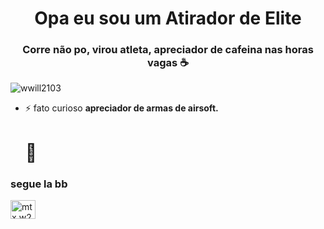 <h1 align="center">Opa eu sou um Atirador de Elite</h1>
<h3 align="center">Corre não po, virou atleta, apreciador de cafeina nas horas vagas ☕</h3>

<p align="left"> <img src="https://komarev.com/ghpvc/?username=wwill2103&label=Profile%20views&color=0e75b6&style=flat" alt="wwill2103" /> </p>

- ⚡ fato curioso **apreciador de armas de airsoft.**
  # 🔫

<h3 align="left">segue la bb</h3>
<p align="left">
<a href="https://instagram.com/mtx.w21" target="blank"><img align="center" src="https://raw.githubusercontent.com/rahuldkjain/github-profile-readme-generator/master/src/images/icons/Social/instagram.svg" alt="mtx.w21" height="30" width="40" /></a>
</p>
